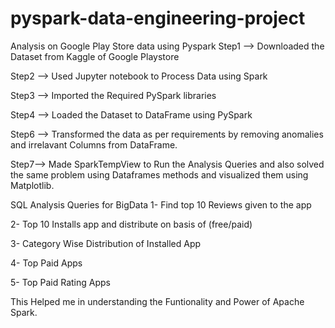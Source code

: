 # pyspark-data-engineering-project
Analysis on Google Play Store data using Pyspark
Step1 --> Downloaded the Dataset from Kaggle of Google Playstore

Step2 --> Used Jupyter notebook to Process Data using Spark

Step3 --> Imported the Required PySpark libraries

Step4 --> Loaded the Dataset to DataFrame using PySpark

Step6 --> Transformed the data as per requirements by removing anomalies and irrelavant Columns from DataFrame.

Step7--> Made SparkTempView to Run the Analysis Queries and also solved the same problem using Dataframes methods and visualized them using Matplotlib.

SQL Analysis Queries for BigData
1- Find top 10 Reviews given to the app

2- Top 10 Installs app and distribute on basis of (free/paid)

3- Category Wise Distribution of Installed App

4- Top Paid Apps

5- Top Paid Rating Apps

This Helped me in understanding the Funtionality and Power of Apache Spark.
